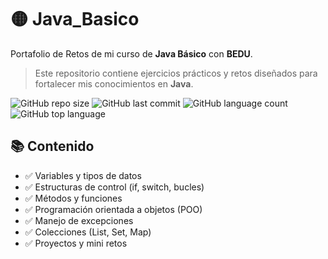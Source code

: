 # 🟡 Java_Basico

Portafolio de Retos de mi curso de **Java Básico** con **BEDU**.


> Este repositorio contiene ejercicios prácticos y retos diseñados para fortalecer mis conocimientos en **Java**.


![GitHub repo size](https://img.shields.io/github/repo-size/anacasx/Java_Basico)
![GitHub last commit](https://img.shields.io/github/last-commit/anacasx/Java_Basico)
![GitHub language count](https://img.shields.io/github/languages/count/anacasx/Java_Basico)
![GitHub top language](https://img.shields.io/github/languages/top/anacasx/Java_Basico)


## 📚 Contenido

- ✅ Variables y tipos de datos  
- ✅ Estructuras de control (if, switch, bucles)  
- ✅ Métodos y funciones  
- ✅ Programación orientada a objetos (POO)  
- ✅ Manejo de excepciones  
- ✅ Colecciones (List, Set, Map)  
- ✅ Proyectos y mini retos

